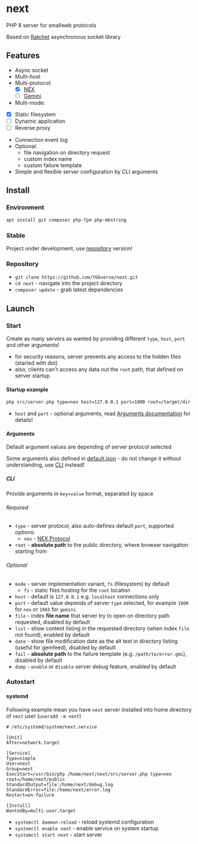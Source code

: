 # next

PHP 8 server for smallweb protocols

Based on [Ratchet](https://github.com/ratchetphp/Ratchet) asynchronous socket library

## Features

* Async socket
* Multi-host
* Multi-protocol:
  * [x] [NEX](https://nightfall.city/nex/info/specification.txt)
  * [ ] [Gemini](https://geminiprotocol.net)
* Multi-mode:
 * [x] Static filesystem
 * [ ] Dynamic application
 * [ ] Reverse proxy
* Connection event log
* Optional:
  * file navigation on directory request
  * custom index name
  * custom failure template
* Simple and flexible server configuration by CLI arguments

## Install

### Environment

``` bash
apt install git composer php-fpm php-mbstring
```

### Stable

Project under development, use [repository](#repository) version!

### Repository

* `git clone https://github.com/YGGverse/next.git`
* `cd next` - navigate into the project directory
* `composer update` - grab latest dependencies

## Launch

### Start

Create as many servers as wanted by providing different `type`, `host`, `port` and other arguments!

* for security reasons, server prevents any access to the hidden files (started with dot)
* also, clients can't access any data out the `root` path, that defined on server startup

#### Startup example

``` bash
php src/server.php type=nex host=127.0.0.1 port=1900 root=/target/dir
```

* `host` and `port` - optional arguments, read [Arguments documentation](#arguments) for details!

#### Arguments

Default argument values are depending of server protocol selected

Some arguments also defined in [default.json](https://github.com/YGGverse/next/blob/main/default.json) - do not change it without understanding, use [CLI](#cli) instead!

##### CLI

Provide arguments in `key=value` format, separated by space

###### Required

* `type` - server protocol, also auto-defines default `port`, supported options:
  * `nex` - [NEX Protocol](https://nightfall.city/nex/info/specification.txt)
* `root` - **absolute path** to the public directory, where browser navigation starting from

###### Optional

* `mode` - server implementation variant, `fs` (filesystem) by default
  * `fs` - static files hosting for the `root` location
* `host` - default is `127.0.0.1` e.g. `localhost` connections only
* `port` - default value depends of server `type` selected, for example `1900` for `nex` or `1965` for `gemini`
* `file` - index **file name** that server try to open on directory path requested, disabled by default
* `list` - show content listing in the requested directory (when index `file` not found), enabled by default
* `date` - show file modification date as the alt text in directory listing (useful for gemfeed), disabled by default
* `fail` - **absolute path** to the failure template (e.g. `/path/to/error.gmi`), disabled by default
* `dump` - `enable` or `disable` server debug feature, enabled by default

### Autostart

#### systemd

Following example mean you have `next` server installed into home directory of `next` user (`useradd -m next`)

``` next.service
# /etc/systemd/system/next.service

[Unit]
After=network.target

[Service]
Type=simple
User=next
Group=next
ExecStart=/usr/bin/php /home/next/next/src/server.php type=nex root=/home/next/public
StandardOutput=file:/home/next/debug.log
StandardError=file:/home/next/error.log
Restart=on-failure

[Install]
WantedBy=multi-user.target
```

* `systemctl daemon-reload` - reload systemd configuration
* `systemctl enable next` - enable service on system startup
* `systemctl start next` - start server
